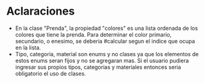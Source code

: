 # Aclaraciones
- En la clase "Prenda", la propiedad "colores" es una lista ordenada de los colores que tiene la prenda. Para determinar el color primario, secundario, o enesimo, se deberia #calcular segun el indice que ocupa en la lista.
- Tipo, categoria, material son enums y no clases ya que los elementos de estos enums seran fijos y no se agregaran mas. Si el usuario pudiera ingresar sus propios tipos, categorias y materiales entonces seria obligatorio el uso de clases.

